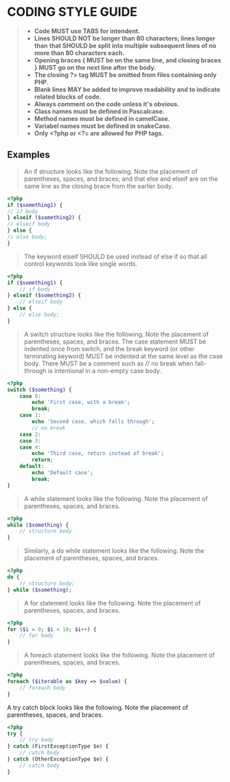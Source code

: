 # CODING STYLE GUIDE


>* **Code MUST use TABS for intendent.**
>* **Lines SHOULD NOT be longer than 80 characters; lines longer than**
>  **that SHOULD be split into multiple subsequent lines of no more than 80 characters each.**
>* **Opening braces { MUST be on the same line, and closing braces } MUST go on the next line after the body.**
>* **The closing ?> tag MUST be omitted from files containing only PHP.**
>* **Blank lines MAY be added to improve readability and to indicate related blocks of code.**
>* **Always comment on the code unless it's obvious.**
>* **Class names must be defined in Pascalcase.**
>* **Method names must be defined in camelCase.**
>* **Variabel names must be defined in snakeCase.**
>* **Only <?php or <?= are allowed for PHP tags.**

## Examples
>An if structure looks like the following. Note the placement of parentheses, spaces, and braces; and that else and elseif are on the same line as the closing brace from the earlier body.

```php
<?php
if ($something1) {
// if body
} elseif ($something2) {
// elseif body
} else {
// else body;
}
```

>The keyword elseif SHOULD be used instead of else if so that all control keywords look like single words.

```php
<?php
if ($something1) {
    // if body
} elseif ($something2) {
    // elseif body
} else {
    // else body;
}
```

>A switch structure looks like the following. Note the placement of parentheses, spaces, and braces. The case statement MUST be indented once from switch, and the break keyword (or other terminating keyword) MUST be indented at the same level as the case body. There MUST be a comment such as // no break when fall-through is intentional in a non-empty case body.

```php
<?php
switch ($something) {
    case 0:
        echo 'First case, with a break';
        break;
    case 1:
        echo 'Second case, which falls through';
        // no break
    case 2:
    case 3:
    case 4:
        echo 'Third case, return instead of break';
        return;
    default:
        echo 'Default case';
        break;
}
```
>A while statement looks like the following. Note the placement of parentheses, spaces, and braces.
```php
<?php
while ($something) {
    // structure body
}
```
>Similarly, a do while statement looks like the following. Note the placement of parentheses, spaces, and braces.
```php
<?php
do {
    // structure body;
} while ($something);
```
>A for statement looks like the following. Note the placement of parentheses, spaces, and braces.
```php
<?php
for ($i = 0; $i < 10; $i++) {
    // for body
}
```
>A foreach statement looks like the following. Note the placement of parentheses, spaces, and braces.
```php
<?php
foreach ($iterable as $key => $value) {
    // foreach body
}
```
>
A try catch block looks like the following. Note the placement of parentheses, spaces, and braces.
```php
<?php
try {
    // try body
} catch (FirstExceptionType $e) {
    // catch body
} catch (OtherExceptionType $e) {
    // catch body
}
```

